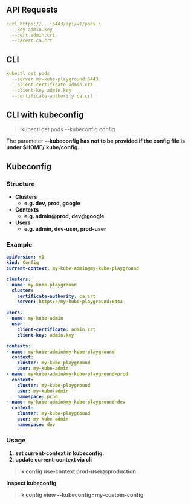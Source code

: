 
## API Requests
```yaml
curl https://...:6443/api/v1/pods \
  --key admin.key
  --cert admin.crt
  --cacert ca.crt
```
## CLI
```yaml
kubectl get pods 
  --server my-kube-playground:6443
  --client-certificate admin.crt
  --client-key admin.key
  --certificate-authority ca.crt
```
## CLI with kubeconfig
>kubectl get pods --kubeconfig config

The parameter <b>--kubeconfig<b> has not to be provided if the config file is under <b>$HOME/.kube/config</b>.

## Kubeconfig
### Structure
- Clusters
  - e.g. dev, prod, google
- Contexts
  - e.g. admin@prod, dev@google
- Users
  - e.g. admin, dev-user, prod-user

### Example
```yaml
apiVersion: v1
kind: Config
current-context: my-kube-admin@my-kube-playground

clusters:
- name: my-kube-playground
  cluster:
    certificate-authority: ca.crt
    server: https://my-kube-playground:6443

users:
- name: my-kube-admin
  user:
    client-certificate: admin.crt
    client-key: admin.key

contexts:
- name: my-kube-admin@my-kube-playground
  context:
    cluster: my-kube-playground
    user: my-kube-admin
- name: my-kube-admin@my-kube-playground-prod
  context:
    cluster: my-kube-playground
    user: my-kube-admin
    namespace: prod
- name: my-kube-admin@my-kube-playground-dev
  context:
    cluster: my-kube-playground
    user: my-kube-admin
    namespace: dev
```

### Usage
1. set <b>current-context</b> in kubeconfig.
2. update <b>current-context</b> via cli
> k config use-context prod-user@production 

Inspect kubeconfig
> k config view --kubeconfig=my-custom-config